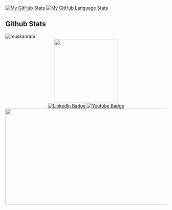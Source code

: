 
[![My GitHub Stats](https://github-readme-stats.vercel.app/api/?username=lonay01&count_private=true&theme=tokyonight&showicons=true)]()
[![My GitHub Language Stats](https://github-readme-stats.vercel.app/api/top-langs/?username=lonay01&langs_count=5&theme=tokyonight)]()
<h2> Github Stats </h2> 

<img  src="https://github-readme-streak-stats.herokuapp.com/?user=lonay01&theme=tokyonight" alt="muskanrani" />
<div id="header" align="center">
  <img src="https://media.giphy.com/media/v1.Y2lkPTc5MGI3NjExYWRlMGNjNzEyYjZmOTAxYjE5NDYxZDczZWQxYzkyMzBkZmY1NGJkYSZlcD12MV9pbnRlcm5hbF9naWZzX2dpZklkJmN0PXM/M9gbBd9nbDrOTu1Mqx/giphy.gif" width="200"/>
</div>

<div id="badges" align="center">
  <a href="https://vk.com/aka_basta">
    <img src="https://img.shields.io/badge/VK-blue?style=for-the-badge&logo=vk&logoColor=white" alt="LinkedIn Badge"/>
  </a>
  <a href="https://t.me/danyadjan">
    <img src="https://img.shields.io/badge/Telegram-white?style=for-the-badge&logo=telegram&logoColor=black" alt="Youtube Badge"/>
  </a>
</div>
<div id="badges" align="center">
  <img src="https://komarev.com/ghpvc/?username=your-github-username&style=flat-square&color=blue" alt=""/>
</div>

<div align="center">
  <img src="https://media.giphy.com/media/dWesBcTLavkZuG35MI/giphy.gif" width="600" height="300"/>
</div>
<br/>
